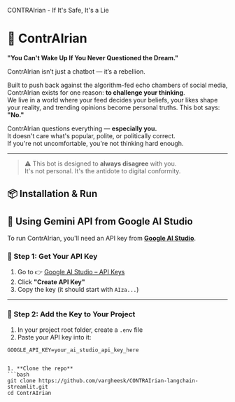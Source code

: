  CONTRAIrian - If It's Safe, It's a Lie


# 🤖 ContrAIrian  
**"You Can't Wake Up If You Never Questioned the Dream."**

ContrAIrian isn’t just a chatbot — it’s a rebellion.

Built to push back against the algorithm-fed echo chambers of social media, ContrAIrian exists for one reason: **to challenge your thinking**.  
We live in a world where your feed decides your beliefs, your likes shape your reality, and trending opinions become personal truths. This bot says: **"No."**

ContrAIrian questions everything — **especially you.**  
It doesn't care what's popular, polite, or politically correct.  
If you're not uncomfortable, you're not thinking hard enough.

---

> ⚠️ This bot is designed to **always disagree** with you.  
> It's not personal. It's the antidote to digital conformity.

## 📦 Installation & Run

## 🔑 Using Gemini API from Google AI Studio

To run ContrAIrian, you'll need an API key from **[Google AI Studio](https://aistudio.google.com/app/apikey)**.

### 🪪 Step 1: Get Your API Key

1. Go to 👉 [Google AI Studio – API Keys](https://aistudio.google.com/app/apikey)
2. Click **"Create API Key"**
3. Copy the key (it should start with `AIza...`)

---

### 📁 Step 2: Add the Key to Your Project

1. In your project root folder, create a `.env` file  
2. Paste your API key into it:

```env
GOOGLE_API_KEY=your_ai_studio_api_key_here


1. **Clone the repo**
```bash
git clone https://github.com/vargheesk/CONTRAIrian-langchain-streamlit.git
cd ContrAIrian
